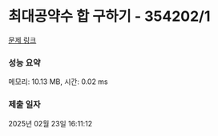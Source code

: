 # 최대공약수 합 구하기 - 354202/1 

[문제 링크](https://level.goorm.io/exam/354202/%EC%B5%9C%EB%8C%80%EA%B3%B5%EC%95%BD%EC%88%98-%ED%95%A9-%EA%B5%AC%ED%95%98%EA%B8%B0/quiz/1) 

### 성능 요약

메모리: 10.13 MB, 시간: 0.02 ms

### 제출 일자

2025년 02월 23일 16:11:12

